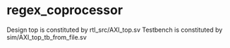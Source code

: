 # regex_coprocessor
Design top is constituted by rtl_src/AXI_top.sv
Testbench  is constituted by sim/AXI_top_tb_from_file.sv

